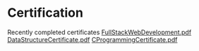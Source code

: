 # Certification
Recently completed certificates
[FullStackWebDevelopment.pdf](https://github.com/user-attachments/files/17708174/FullStackWebDevelopment.pdf)
[DataStructureCertificate.pdf](https://github.com/user-attachments/files/17708177/DataStructureCertificate.pdf)
[CProgrammingCertificate.pdf](https://github.com/user-attachments/files/17708178/CProgrammingCertificate.pdf)
